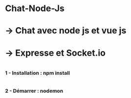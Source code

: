 # <h1>Chat-Node-Js</h2>

#  -> Chat avec node js et vue js
#  -> Expresse et Socket.io 
# <h3>1 - Installation : npm install</h3>

# <h3> 2 - Démarrer : nodemon </h3>

